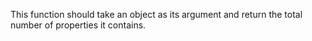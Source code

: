This function should take an object as its argument and return the total number of properties it contains.
